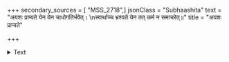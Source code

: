 +++
secondary_sources = [ "MSS_2718",]
jsonClass = "Subhaashita"
text = "अयशः प्राप्यते येन येन चाधोगतिर्भवेत्।  \nस्वार्थाच्च भ्रश्यते येन तत् कर्म न समाचरेत्॥"
title = "अयशः प्राप्यते"

+++

<details><summary>Text</summary>

अयशः प्राप्यते येन येन चाधोगतिर्भवेत्।  
स्वार्थाच्च भ्रश्यते येन तत् कर्म न समाचरेत्॥
</details>
